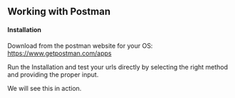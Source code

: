 ## Working with Postman

#### Installation
Download from the postman website for your OS:
https://www.getpostman.com/apps

Run the Installation and test your urls directly by selecting the right method and providing the proper input.

We will see this in action.

